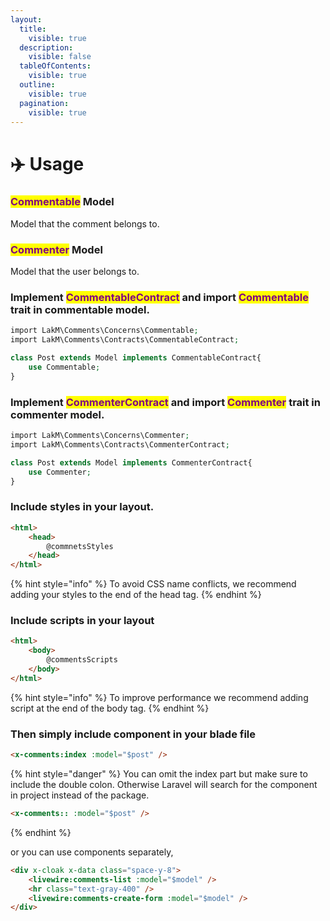 ```yaml
---
layout:
  title:
    visible: true
  description:
    visible: false
  tableOfContents:
    visible: true
  outline:
    visible: true
  pagination:
    visible: true
---
```


# ✈️ Usage

### <mark style="color:purple;">Commentable</mark> Model

Model that the comment belongs to.

### <mark style="color:purple;">Commenter</mark> Model

Model that the user belongs to.

### Implement <mark style="color:purple;">CommentableContract</mark> and import <mark style="color:purple;">Commentable</mark> trait in commentable model.

```php
import LakM\Comments\Concerns\Commentable;
import LakM\Comments\Contracts\CommentableContract;

class Post extends Model implements CommentableContract{
    use Commentable;
}
```

### Implement <mark style="color:purple;">CommenterContract</mark> and import <mark style="color:purple;">Commenter</mark> trait in commenter model.

```php
import LakM\Comments\Concerns\Commenter;
import LakM\Comments\Contracts\CommenterContract;

class Post extends Model implements CommenterContract{
    use Commenter;
}
```

### Include styles in your layout.

```html
<html>
    <head>
        @commnetsStyles
    </head>
</html>
```

{% hint style="info" %}
To avoid CSS name conflicts, we recommend adding your styles to the end of the head tag.
{% endhint %}

### Include scripts in your layout

```html
<html>
    <body>
        @commentsScripts
    </body>
</html>
```

{% hint style="info" %}
To improve performance we recommend adding script at the end of the body tag.
{% endhint %}

### Then simply include component in your blade file

```html
<x-comments:index :model="$post" />
```

{% hint style="danger" %}
You can omit the index part but make sure to include the double colon. Otherwise Laravel will search for the component in project instead of the package.

```html
<x-comments:: :model="$post" />
```
{% endhint %}

or you can use components separately,

```html
<div x-cloak x-data class="space-y-8">
    <livewire:comments-list :model="$model" />
    <hr class="text-gray-400" />
    <livewire:comments-create-form :model="$model" />
</div>

```
